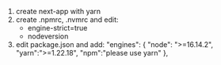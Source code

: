 1. create next-app with yarn
2. create .npmrc, .nvmrc and edit:
   - engine-strict=true
   - nodeversion
3. edit package.json and add:
   "engines": {
   "node": ">=16.14.2",
   "yarn":">=1.22.18",
   "npm":"please use yarn"
   },
